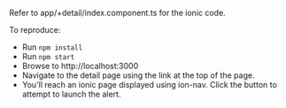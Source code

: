 Refer to app/+detail/index.component.ts for the ionic code.

To reproduce:
* Run ```npm install```
* Run ```npm start```
* Browse to http://localhost:3000
* Navigate to the detail page using the link at the top of the page.
* You'll reach an ionic page displayed using ion-nav. Click the button to attempt to launch the alert.
